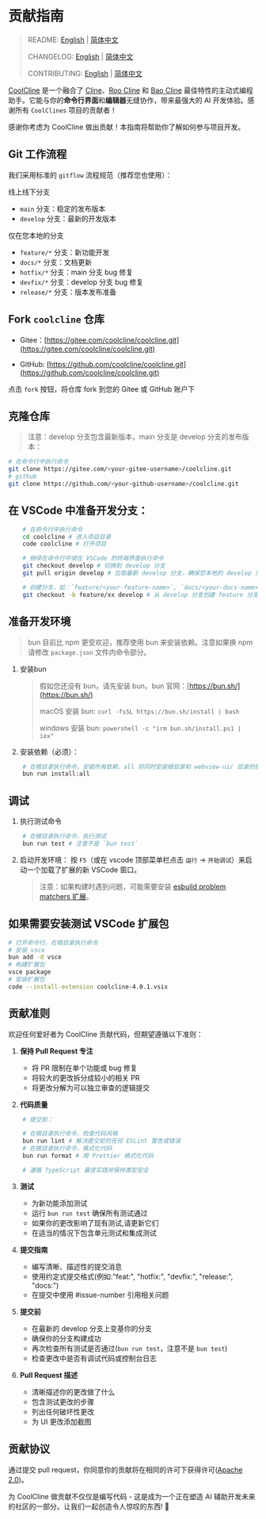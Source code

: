 # 贡献指南

> README: [English](README_en.md) | [简体中文](https://gitee.com/coolcline/coolcline/blob/main/README.md)
>
> CHANGELOG: [English](CHANGELOG.md) | [简体中文](https://gitee.com/coolcline/coolcline/blob/main/CHANGELOG_zh.md)
>
> CONTRIBUTING: [English](CONTRIBUTING.md) | [简体中文](https://gitee.com/coolcline/coolcline/blob/main/CONTRIBUTING_zh.md)

[CoolCline](https://gitee.com/coolcline/coolcline.git) 是一个融合了 [Cline](https://github.com/cline/cline.git)、[Roo Cline](https://github.com/RooVetGit/Roo-Code.git) 和 [Bao Cline](https://github.com/jnorthrup/Bao-Cline.git) 最佳特性的主动式编程助手。它能与你的**命令行界面**和**编辑器**无缝协作，带来最强大的 AI 开发体验。感谢所有 `CoolClines` 项目的贡献者！

感谢你考虑为 CoolCline 做出贡献！本指南将帮助你了解如何参与项目开发。

## Git 工作流程

我们采用标准的 `gitflow` 流程规范（推荐您也使用）：

线上线下分支

- `main` 分支：稳定的发布版本
- `develop` 分支：最新的开发版本

仅在您本地的分支

- `feature/*` 分支：新功能开发
- `docs/*` 分支：文档更新
- `hotfix/*` 分支：main 分支 bug 修复
- `devfix/*` 分支：develop 分支 bug 修复
- `release/*` 分支：版本发布准备

## Fork `coolcline` 仓库

- Gitee：[https://gitee.com/coolcline/coolcline.git](https://gitee.com/coolcline/coolcline.git)

- GitHub: [https://github.com/coolcline/coolcline.git](https://github.com/coolcline/coolcline.git)

点击 `fork` 按钮，将仓库 fork 到您的 Gitee 或 GitHub 账户下

## 克隆仓库

> 注意：develop 分支包含最新版本，main 分支是 develop 分支的发布版本：

```bash
# 在命令行中执行命令
git clone https://gitee.com/<your-gitee-username>/coolcline.git
# github
git clone https://github.com/<your-github-username>/coolcline.git
```

## 在 VSCode 中准备开发分支：

```bash
    # 在命令行中执行命令
    cd coolcline # 进入项目目录
    code coolcline # 打开项目

    # 继续在命令行中或在 VSCode 的终端界面执行命令
    git checkout develop # 切换到 develop 分支
    git pull origin develop # 拉取最新 develop 分支，确保您本地的 develop 分支是最新的

    # 创建分支，如：`feature/<your-feature-name>`, `docs/<your-docs-name>`, `hotfix/<your-hotfix-name>`, `devfix/<your-devfix-name>`, `release/<your-release-name>`
    git checkout -b feature/xx develop # 从 develop 分支创建 feature 分支
```

## 准备开发环境

> bun 目前比 npm 更受欢迎，推荐使用 bun 来安装依赖。注意如果换 npm 请修改 `package.json` 文件内命令部分。

1. 安装bun

    > 假如您还没有 bun，请先安装 bun，bun 官网：[https://bun.sh/](https://bun.sh/)
    >
    > macOS 安装 bun: `curl -fsSL https://bun.sh/install | bash`
    >
    > windows 安装 bun: `powershell -c "irm bun.sh/install.ps1 | iex"`

2. 安装依赖（必须）：

```bash
    # 在根目录执行命令，安装所有依赖，all 将同时安装根目录和 webview-ui/ 目录的依赖
    bun run install:all
```

## 调试

1. 执行测试命令

```bash
    # 在根目录执行命令，执行测试
    bun run test # 注意不是 `bun test`
```

2. 启动开发环境：
   按 `F5`（或在 vscode 顶部菜单栏点击 `运行` -> `开始调试`）来启动一个加载了扩展的新 VSCode 窗口。

    > 注意：如果构建时遇到问题，可能需要安装 [esbuild problem matchers 扩展](https://marketplace.visualstudio.com/items?itemName=connor4312.esbuild-problem-matchers)。

## 如果需要安装测试 VSCode 扩展包

```bash
# 打开命令行，在根目录执行命令
# 安装 vsce
bun add -d vsce
# 构建扩展包
vsce package
# 安装扩展包
code --install-extension coolcline-4.0.1.vsix
```

## 贡献准则

欢迎任何爱好者为 CoolCline 贡献代码，但期望遵循以下准则：

1.  **保持 Pull Request 专注**

    - 将 PR 限制在单个功能或 bug 修复
    - 将较大的更改拆分成较小的相关 PR
    - 将更改分解为可以独立审查的逻辑提交

2.  **代码质量**

```bash
    # 提交前：

    # 在根目录执行命令，检查代码风格
    bun run lint # 解决提交前的任何 ESLint 警告或错误
    # 在根目录执行命令，格式化代码
    bun run format # 用 Prettier 格式化代码

    # 遵循 TypeScript 最佳实践并保持类型安全
```

3.  **测试**

    - 为新功能添加测试
    - 运行 `bun run test` 确保所有测试通过
    - 如果你的更改影响了现有测试,请更新它们
    - 在适当的情况下包含单元测试和集成测试

4.  **提交指南**

    - 编写清晰、描述性的提交消息
    - 使用约定式提交格式(例如:"feat:", "hotfix:", "devfix:", "release:", "docs:")
    - 在提交中使用 #issue-number 引用相关问题

5.  **提交前**

    - 在最新的 develop 分支上变基你的分支
    - 确保你的分支构建成功
    - 再次检查所有测试是否通过(`bun run test`，注意不是 `bun test`)
    - 检查更改中是否有调试代码或控制台日志

6.  **Pull Request 描述**
    - 清晰描述你的更改做了什么
    - 包含测试更改的步骤
    - 列出任何破坏性更改
    - 为 UI 更改添加截图

## 贡献协议

通过提交 pull request，你同意你的贡献将在相同的许可下获得许可([Apache 2.0](LICENSE))。

为 CoolCline 做贡献不仅仅是编写代码 - 这是成为一个正在塑造 AI 辅助开发未来的社区的一部分。让我们一起创造令人惊叹的东西! 🚀
